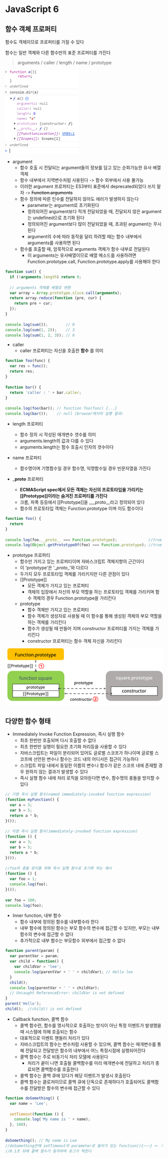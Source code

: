 # JavaScript 6

##  함수 객체 프로퍼티
함수도 객체이므로 프로퍼티를 가질 수 있다

함수는 일반 객체와 다른 함수만의 표준 프로퍼티를 가진다
> arguments / caller / length / name / prototype

![function_structure](../../images/function_structure.PNG)
* argument
  * 함수 호출 시 전달되는 argument들의 정보를 담고 있는 순회가능한 유사 배열 객체
  * 함수 내부에서 지역변수처럼 사용된다 -> 함수 외부에서 사용 불가능
  * 이러한 argument 프로퍼티는 ES3부터 표준에서 deprecated되었다 쓰지 말자 -> ~~Function.arguments~~
  * 함수 정의에 따른 인수를 전달하지 않아도 에러가 발생하지 않는다
    * parameter는 argument로 초기화된다
    * 정의되어진 argument보다 적개 전달되었을 때, 전달되지 않은 argument는 undefined으로 초기화 된다
    * 정의되어진 argument보다 많이 전달되었을 때, 초과된 argument는 무시된다
    * argument의 수에 따라 동작을 달리 하려할 때는 함수 내부에서 arguments를 사용하면 된다
  * 함수를 호출할 때, 암묵적으로 arguments 객체가 함수 내부로 전달된다
    * 이 arguments는 유사배열이므로 배열 메소드를 사용하려면 Function.prototype.call, Function.prototype.apply를 사용해야 한다
```javascript
function sum() {
  if (!arguments.length) return 0;

  // arguments 객체를 배열로 변환
  var array = Array.prototype.slice.call(arguments);
  return array.reduce(function (pre, cur) {
    return pre + cur;
  });
}

console.log(sum());        // 0
console.log(sum(1, 2));    // 3
console.log(sum(1, 2, 3)); // 6
```

* caller
  * caller 프로퍼티는 자신을 호출한 **함수** 를 의미
```javascript
function foo(func) {
  var res = func();
  return res;
}

function bar() {
  return 'caller : ' + bar.caller;
}

console.log(foo(bar)); // function foo(func) {...}
console.log(bar());    // null (browser에서의 실행 결과)
```

* length 프로퍼티
  * 함수 정의 시 작성된 매개변수 갯수를 의미
  * arguments.length의 값과 다를 수 있다
  * arguments.length는 함수 호출시 인자의 갯수이다

* name 프로퍼티
  * 함수명이며 기명함수일 경우 함수명, 익명함수일 경우 빈문자열을 가진다

* \___proto__ 프로퍼티
  * **ECMAScript spec에서 모든 객체는 자신의 프로토타입을 가리키는 [[Prototype]]이라는 숨겨진 프로퍼티를 가진다**
  * 크롬, 파폭 등등에서 [[Prototype]]을 \___proto__라고 정의되어 있다
  * 함수의 프로토타입 객체는 Function.prototype 이며 이도 함수이다

```JavaScript
function foo() {
  return
}

console.log(foo.__proto__ === Function.prototype);              //true
console.log(Object.getPrototypeOf(foo) === Function.prototype); //true
```

* prototype 프로퍼티
  * 함수만 가지고 있는 프로퍼티이며 자바스크립트 객체지향의 근간이다
  * 이 'prototype'은 '\__proto__'와 다르다
  * 두가지 모두 프로토타입 객체를 가리키지만 다른 관점이 있다
  * [[Prototype]]
    * 모든 객체가 가지고 있는 프로퍼티
    * 객체의 입장에서 자신의 부모 역할을 하는 프로토타입 객체를 가리키며 함수 객체의 경우 Function.prototype을 가리킨다
  * prototype
    * 함수 객체만 가지고 있는 프로퍼티
    * 함수 객체가 생성자로 사용될 때 이 함수를 통해 생성된 객체의 부모 역할을 하는 객체를 가리킨다
    * 함수가 생성될 때 만들어 지며 constructor 프로퍼티를 가지는 객체를 가리킨다
    * constructor 프로퍼티는 함수 객체 자신을 가리킨다

[![function_prototype](../../images/function_prototype.png)](https://poiemaweb.com/js-function#66-prototype-%ED%94%84%EB%A1%9C%ED%8D%BC%ED%8B%B0)

##  다양한 함수 형태
* Immediately Invoke Function Expression, 즉시 실행 함수
  * 최초 한번만 호출되며 다시 호출할 수 없다
  * 최초 한번만 실행이 필요한 초기화 처리등을 사용할 수 있다
  * 자바스크립트는 파일이 분리되어 있어도 글로벌 스코프가 하나이며 글로벌 스코프에 선언된 변수나 함수는 코드 내의 어디서든 접근이 가능하다
  * 스크립트 파일 내에서 동일한 이름의 변수나 함수가 같은 스코프 내에 존재할 경우 원하지 않는 결과가 발생할 수 있다
  * 즉시 실행 함수 내에 처리 로직을 모아둔다면 변수, 함수명의 충돌을 방지할 수 있다

```JavaScript
// 기명 즉시 실행 함수(named immediately-invoked function expression)
(function myFunction() {
  var a = 3;
  var b = 5;
  return a * b;
}());

// 익명 즉시 실행 함수(immediately-invoked function expression)
(function () {
  var a = 3;
  var b = 5;
  return a * b;
}());

//foo의 충돌 방지를 위해 즉시 실행 함수로 초기화 하는 예시
(function () {
  var foo = 1;
  console.log(foo);
}());

var foo = 100;
console.log(foo);
```

* Inner function, 내부 함수
  * 함수 내부에 정의된 함수를 내부함수라 한다
  * 내부 함수에 정의된 함수는 부모 함수의 변수에 접근할 수 있지만, 부모는 내부함수의 변수에 접근할 수 없다
  * 추가적으로 내부 함수는 부모함수 외부에서 접근할 수 없다

```JavaScript
function parent(param) {
  var parentVar = param;
  var child = function() {
    var childVar = 'lee';
    console.log(parentVar + ' ' + childVar); // Hello lee
  }
  child();
  console.log(parentVar + ' ' + childVar);
  // Uncaught ReferenceError: childVar is not defined
}
parent('Hello');
child();  //child() is not defined
```

* Callback function, 콜백 함수
  * 콜백 함수란, 함수를 명시적으로 호출하는 방식이 아닌 특정 이벤트가 발생했을 때 시스템에 의해 호출되는 함수
  * 대표적으로 이벤트 핸들러 처리가 있다
  * 자바스크립트의 함수는 변수처럼 사용할 수 있으며, 콜백 함수는 매개변수를 통해 전달되고 전달받은 함수의 내부에서 어느 특정시점에 실행되어진다
  * 콜백 함수는 주로 비동기식 처리 모델에 사용된다
    * 처리가 끝이 나면 호출될 콜백함수를 미리 매개변수에 전달하고 처리가 종료되면 콜백함수를 호출한다
  * 콜백 함수는 콜백 큐에 있다가 해당 이벤트가 발생시 호출된다
  * 콜백 함수는 클로저이므로 콜백 큐에 단독으로 존재하다가 호출되어도 콜백함수를 전달받은 함수의 변수에 접근할 수 있다

```JavaScript
function doSomething() {
  var name = 'Lee';

  setTimeout(function () {
    console.log('My name is ' + name);
  }, 100);
}

doSomething(); // My name is Lee
//doSomething안에 setTimeout의 parameter로 들어가 있는 function(){~~~} <- 이부분이 콜백 함수
//0.1초 뒤에 콜백 함수가 동작하며 로그가 찍힌다
```
